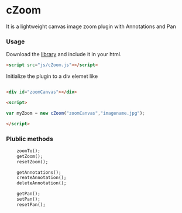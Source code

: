 cZoom
=====

It is a lightweight canvas image zoom plugin with Annotations and Pan


### Usage ###
Download the [library](http://sarathsaleem.github.com/cZoom/src/cZoom.js) and include it in your html.

```html
<script src="js/cZoom.js"></script>
```

Initialize the plugin to a div elemet like 
```html

<div id="zoomCanvas"></div>

<script>

var myZoom = new cZoom("zoomCanvas","imagename.jpg");

</script>
```
### Plublic methods ###
```html
	zoomTo();
	getZoom();
	resetZoom();

	getAnnotations();
	createAnnotation();
	deleteAnnotation();

	getPan();
	setPan();
	resetPan();
```


